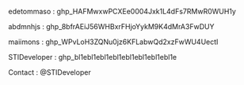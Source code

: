 edetommaso : 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

abdmnhjs : 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

maiimons : 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

STIDeveloper : ghp_bl1ebl1ebl1ebl1ebl1ebl1ebl1ebl1e

Contact : @STIDeveloper
